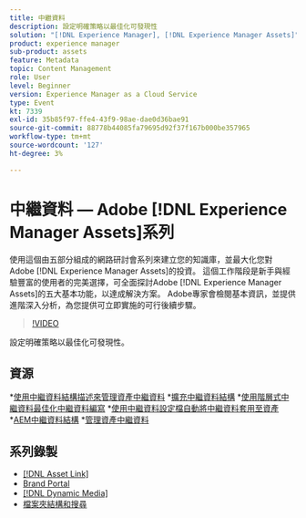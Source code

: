 ```yaml
---
title: 中繼資料
description: 設定明確策略以最佳化可發現性
solution: "[!DNL Experience Manager], [!DNL Experience Manager Assets]"
product: experience manager
sub-product: assets
feature: Metadata
topic: Content Management
role: User
level: Beginner
version: Experience Manager as a Cloud Service
type: Event
kt: 7339
exl-id: 35b85f97-ffe4-43f9-98ae-dae0d36bae91
source-git-commit: 88778b44085fa79695d92f37f167b000be357965
workflow-type: tm+mt
source-wordcount: '127'
ht-degree: 3%

---
```


# 中繼資料 — Adobe [!DNL Experience Manager Assets]系列

使用這個由五部分組成的網路研討會系列來建立您的知識庫，並最大化您對Adobe [!DNL Experience Manager Assets]的投資。 這個工作階段是新手與經驗豐富的使用者的完美選擇，可全面探討Adobe [!DNL Experience Manager Assets]的五大基本功能，以達成解決方案。 Adobe專家會檢閱基本資訊，並提供進階深入分析，為您提供可立即實施的可行後續步驟。

>[!VIDEO](https://video.tv.adobe.com/v/332134/?quality=12&learn=on&hidetitle=true)

設定明確策略以最佳化可發現性。

## 資源

*[使用中繼資料結構描述來管理資產中繼資料](https://experienceleague.adobe.com/zh-hant/docs/experience-manager-learn/assets/authoring/metadata)
*[擴充中繼資料結構](https://experienceleague.adobe.com/zh-hant/docs/experience-manager-learn/assets/configuring/metadata-schemas)
*[使用階層式中繼資料最佳化中繼資料編寫](https://experienceleague.adobe.com/zh-hant/docs/experience-manager-learn/assets/metadata/cascade-metadata-feature-video-use)
*[使用中繼資料設定檔自動將中繼資料套用至資產](https://experienceleague.adobe.com/zh-hant/docs/experience-manager-learn/assets/configuring/metadata-profiles)
*[AEM中繼資料結構](https://experienceleague.adobe.com/zh-hant/docs/experience-manager-65/content/assets/administer/metadata-schemas#administer)
*[管理資產中繼資料](https://experienceleague.adobe.com/zh-hant/docs/experience-manager-65/content/assets/using/metadata#RegisteringacustomnamespacewithinAEM)

## 系列錄製

* [[!DNL Asset Link]](asset-link.md)
* [Brand Portal](brand-portal.md)
* [[!DNL Dynamic Media]](dynamic-media.md)
* [檔案夾結構和搜尋](folder-structure-search.md)
